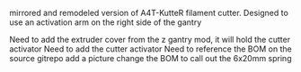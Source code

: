 mirrored and remodeled version of A4T-KutteR filament cutter.  Designed to use an activation arm on the right side of the gantry


Need to add the extruder cover from the z gantry mod, it will hold the cutter activator
Need to add the cutter activator
Need to reference the BOM on the source gitrepo
add a picture 
change the BOM to call out the 6x20mm spring
